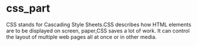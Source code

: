 # css_part
CSS stands for Cascading Style Sheets.CSS describes how HTML elements are to be displayed on screen, paper,CSS saves a lot of work. It can control the layout of multiple web pages all at once or in other media.
